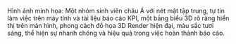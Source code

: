 Hình ảnh minh họa: Một nhóm sinh viên châu Á với nét mặt tập trung, tự tin làm việc trên máy tính và tài liệu báo cáo KPI, một bảng biểu 3D rõ ràng hiển thị trên màn hình, phong cách đồ họa 3D Render hiện đại, màu sắc tươi sáng, thể hiện sự nhanh chóng và hiệu quả trong việc hoàn thành báo cáo.